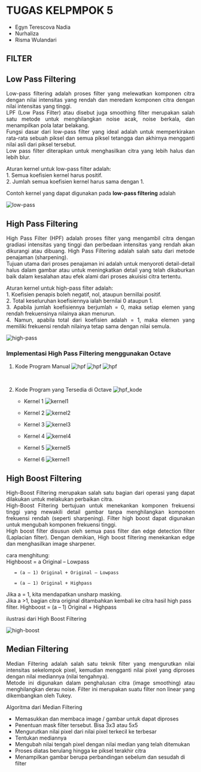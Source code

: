 
# TUGAS KELPMPOK 5

- Egyn Terescova Nadia
- Nurhaliza
- Risma Wulandari

## FILTER




## Low Pass Filtering

<p align = "justify">Low-pass filtering adalah proses filter yang melewatkan komponen citra dengan nilai intensitas yang rendah dan meredam komponen citra dengan nilai intensitas yang tinggi.<br>
LPF (Low Pass Filter) atau disebut juga smoothing filter merupakan salah satu metode untuk menghilangkan noise acak, noise berkala, dan menampilkan pola latar belakang. <br>
Fungsi dasar dari low-pass filter yang ideal adalah untuk memperkirakan rata-rata sebuah piksel dan semua piksel tetangga dan akhirnya mengganti nilai asli dari piksel tersebut. <br>
Low pass filter diterapkan untuk menghasilkan citra yang lebih halus dan lebih blur. </p>

<p align = "justify">Aturan kernel untuk low-pass filter adalah:<br>
1. Semua koefisien kernel harus positif.<br>
2. Jumlah semua koefisien kernel harus sama dengan 1.<br>

Contoh kernel yang dapat digunakan pada <b>low-pass filtering</b> adalah</p>

![low-pass](gambar/low-pass.png)



## High Pass Filtering

<p align = "justify">High Pass Filter (HPF) adalah proses filter yang mengambil citra dengan gradiasi intensitas yang tinggi dan perbedaan intensitas yang rendah akan dikurangi atau dibuang. High Pass Filtering adalah salah satu dari metode penajaman (sharpening).<br>
Tujuan utama dari proses penajaman ini adalah untuk menyoroti detail-detail halus dalam gambar atau untuk meningkatkan detail yang telah dikaburkan baik dalam kesalahan atau efek alami dari proses akuisisi citra tertentu.</p>

<p align = "justify">Aturan kernel untuk high-pass filter adalah:<br>
1. Koefisien penapis boleh negatif, nol, ataupun bernillai positif.<br>
2. Total keseluruhan koefisiennya ialah bernilai 0 ataupun 1.<br>
3. Apabila jumlah koefisiennya berjumlah = 0, maka setiap elemen yang rendah frekuensinya nilainya akan menurun. <br>
4. Namun, apabila total dari koefisien adalah = 1, maka elemen yang memiliki frekuensi rendah nilainya tetap sama dengan nilai semula.</p>

![high-pass](gambar/high-pass.png)

### Implementasi High Pass Filtering menggunakan Octave
1. Kode Program Manual
   ![hpf](gambar/hpf.png)
   ![hpf](gambar/hpf2.png)
   ![hpf](gambar/hpf3.png)

<br>

2. Kode Program yang Tersedia di Octave
   ![hpf_kode](gambar/hpf_kode.png)

   - Kernel 1
       ![kernel1](gambar/kernel1.png)

   - Kernel 2
       ![kernel2](gambar/kernel2.png)

   - Kernel 3
       ![kernel3](gambar/kernel3.png)

   - Kernel 4
       ![kernel4](gambar/kernel4.png)

   - Kernel 5
       ![kernel5](gambar/kernel5.png)

   - Kernel 6
       ![kernel1](gambar/kernel6.png)


## High Boost Filtering

<p align = "justify">High-Boost Filtering merupakan salah satu bagian dari operasi yang dapat dilakukan untuk melakukan perbaikan citra.<br>
High-Boost Filtering bertujuan untuk menekankan komponen frekuensi tinggi yang mewakili detail gambar tanpa menghilangkan komponen frekuensi rendah (seperti sharpening). Filter high boost dapat digunakan untuk mengubah komponen frekuensi tinggi.<br>
High boost filter disusun oleh semua pass filter dan edge detection filter (Laplacian filter). Dengan demikian,  High boost filtering menekankan  edge dan menghasilkan image sharpener.</p>

<p align = "justify">cara menghitung:<br>
Highboost = a Original – Lowpass

       = (a – 1) Original + Original – Lowpass

       = (a – 1) Original + Highpass

Jika a = 1, kita mendapatkan unsharp masking.<br>
Jika a >1, bagian citra original ditambahkan kembali ke citra hasil high pass filter. Highboost = (a – 1) Original + Highpass<br>

ilustrasi dari High Boost Filtering<br>

![high-boost](gambar/high-boost.png)

</p>


## Median Filtering

<p align = "justify">Median Filtering adalah salah satu teknik filter yang mengurutkan nilai intensitas sekelompok pixel, kemudian mengganti nilai pixel yang diproses dengan nilai mediannya (nilai tengahnya).<br>
Metode ini digunakan dalam penghalusan citra (image smoothing) atau menghilangkan derau noise. Filter ini merupakan suatu filter non linear yang dikembangkan oleh Tukey.
</p>

<p align = "justify">Algoritma dari Median Filtering<br>

- Memasukkan dan membaca image / gambar untuk dapat diproses
- Penentuan mask filter tersebut. Bisa 3x3 atau 5x5
- Mengurutkan nilai pixel dari nilai pixel terkecil ke terbesar
- Tentukan mediannya
- Mengubah nilai tengah pixel dengan nilai median yang telah ditemukan
- Proses diatas berulang hingga ke piksel terakhir citra
- Menampilkan gambar berupa perbandingan sebelum dan sesudah di filter</p>

